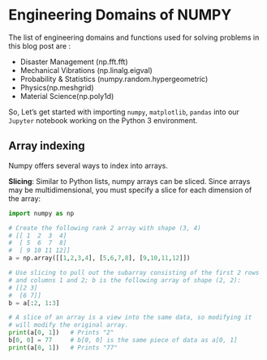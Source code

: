 # Engineering Domains of NUMPY

The list of engineering domains and functions used for solving problems in this blog post are :

- Disaster Management (np.fft.fft)
- Mechanical Vibrations (np.linalg.eigval)
- Probability & Statistics (numpy.random.hypergeometric)
- Physics(np.meshgrid)
- Material Science(np.poly1d)

So, Let’s get started with importing `numpy`, `matplotlib`, `pandas` into our `Jupyter` notebook working on the Python 3 environment.

## Array indexing

Numpy offers several ways to index into arrays.

**Slicing**: Similar to Python lists, numpy arrays can be sliced. Since arrays may be multidimensional, you must specify a slice for each dimension of the array:

```python
import numpy as np

# Create the following rank 2 array with shape (3, 4)
# [[ 1  2  3  4]
#  [ 5  6  7  8]
#  [ 9 10 11 12]]
a = np.array([[1,2,3,4], [5,6,7,8], [9,10,11,12]])

# Use slicing to pull out the subarray consisting of the first 2 rows
# and columns 1 and 2; b is the following array of shape (2, 2):
# [[2 3]
#  [6 7]]
b = a[:2, 1:3]

# A slice of an array is a view into the same data, so modifying it
# will modify the original array.
print(a[0, 1])   # Prints "2"
b[0, 0] = 77     # b[0, 0] is the same piece of data as a[0, 1]
print(a[0, 1])   # Prints "77"
```
